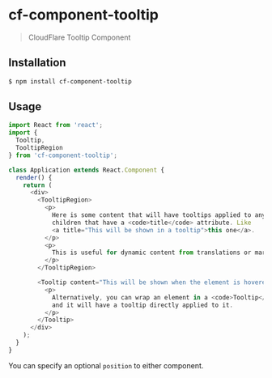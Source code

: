 # cf-component-tooltip

> CloudFlare Tooltip Component

## Installation

```sh
$ npm install cf-component-tooltip
```

## Usage

```js
import React from 'react';
import {
  Tooltip,
  TooltipRegion
} from 'cf-component-tooltip';

class Application extends React.Component {
  render() {
    return (
      <div>
        <TooltipRegion>
          <p>
            Here is some content that will have tooltips applied to any
            children that have a <code>title</code> attribute. Like
            <a title="This will be shown in a tooltip">this one</a>.
          </p>
          <p>
            This is useful for dynamic content from translations or markdown.
          </p>
        </TooltipRegion>

        <Tooltip content="This will be shown when the element is hovered">
          <p>
            Alternatively, you can wrap an element in a <code>Tooltip</code>
            and it will have a tooltip directly applied to it.
          </p>
        </Tooltip>
      </div>
    );
  }
}
```

You can specify an optional `position` to either component.
